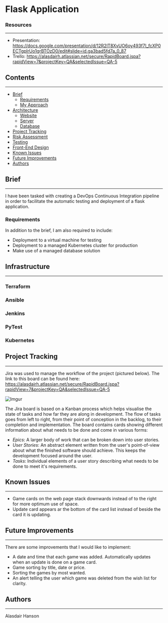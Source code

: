 # Flask Application 

### Resources
---
- Presentation: https://docs.google.com/presentation/d/12R2lT8XvUO6oy493f7I_fcXP0ECTgpIrUo1grBTOzD0/edit#slide=id.ga3bad5fd7a_0_87
- Trello: https://alasdairh.atlassian.net/secure/RapidBoard.jspa?rapidView=7&projectKey=QA&selectedIssue=QA-5

## Contents
---

* [Brief](#brief)
   * [Requirements](#requirements)
   * [My Approach](#my-approach)
* [Architecture](#architecture)
   * [Website](#website)
   * [Server](#server)
   * [Database](#database)
* [Project Tracking](#project-tracking)
* [Risk Assessment](#risk-assessment)
* [Testing](#testing)
* [Front-End Design](#front-end-design)
* [Known Issues](#known-issues)
* [Future Improvements](#future-improvements)
* [Authors](#authors)

## Brief
---

I have been tasked with creating a DevOps Continuous Integration pipeline in order to facilitate the automatic testing and deployment of a flask application.

### Requirements

In addition to the brief, I am also required to include:

- Deployment to a virtual machine for testing
- Deployment to a managed Kubernetes cluster for production
- Make use of a managed database solution

## Infrastructure
---

### Terraform

### Ansible

### Jenkins

### PyTest

### Kubernetes

## Project Tracking
---

Jira was used to manage the workflow of the project (pictured below). The link to this board can be found here:
https://alasdairh.atlassian.net/secure/RapidBoard.jspa?rapidView=7&projectKey=QA&selectedIssue=QA-5

![Imgur](https://i.imgur.com/7QuWoOs.png)

The Jira board is based on a Kanban process which helps visualise the state of tasks and how far they are along in development. The flow of tasks goes from left to right, from their point of conception in the backlog, to their completion and implementation. The board contains cards showing different information about what needs to be done and come in various forms:

* *Epics*:
   A larger body of work that can be broken down into user stories.
* *User Stories*:
   An abstract element written from the user's point-of-view about what the finished software should achieve. This keeps the development focused around the user.
* *Tasks*:
   Individual elements of a user story describing what needs to be done to meet it's requirements.



## Known Issues
---

- Game cards on the web page stack downwards instead of to the right for more optimum use of space.
- Update card appears ar the bottom of the card list instead of beside the card it is updating.

## Future Improvements
---

There are some improvements that I would like to implement:

- A date and time that each game was added. Automatically updates when an update is done on a game card.
- Game sorting by title, date or price.
- Sorting the games by most wanted.
- An alert telling the user which game was deleted from the wish list for clarity.

## Authors
---

Alasdair Hanson

